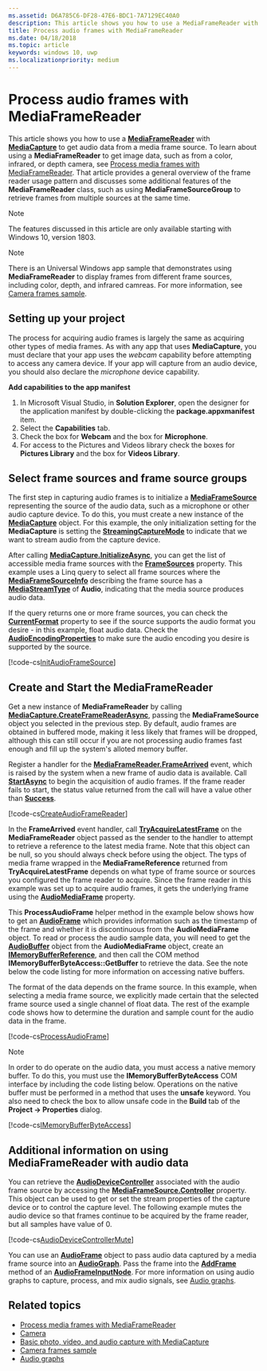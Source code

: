 ```yaml
---
ms.assetid: D6A785C6-DF28-47E6-BDC1-7A7129EC40A0
description: This article shows you how to use a MediaFrameReader with MediaCapture to get AudioFrames containing audio data from a capture source.
title: Process audio frames with MediaFrameReader
ms.date: 04/18/2018
ms.topic: article
keywords: windows 10, uwp
ms.localizationpriority: medium
---
```

# Process audio frames with MediaFrameReader

This article shows you how to use a [**MediaFrameReader**](https://docs.microsoft.com/uwp/api/Windows.Media.Capture.Frames.MediaFrameReader) with [**MediaCapture**](https://docs.microsoft.com/uwp/api/Windows.Media.Capture.MediaCapture) to get audio data from a media frame source. To learn about using a **MediaFrameReader** to get image data, such as from a color, infrared, or depth camera, see [Process media frames with MediaFrameReader](process-media-frames-with-mediaframereader.md). That article provides a general overview of the frame reader usage pattern and discusses some additional features of the **MediaFrameReader** class, such as using **MediaFrameSourceGroup** to retrieve frames from multiple sources at the same time. 

> [!NOTE] 
> The features discussed in this article are only available starting with Windows 10, version 1803.

> [!NOTE] 
> There is an Universal Windows app sample that demonstrates using **MediaFrameReader** to display frames from different frame sources, including color, depth, and infrared camreas. For more information, see [Camera frames sample](https://github.com/Microsoft/Windows-universal-samples/tree/master/Samples/CameraFrames).

## Setting up your project
The process for acquiring audio frames is largely the same as acquiring other types of media frames. As with any app that uses **MediaCapture**, you must declare that your app uses the *webcam* capability before attempting to access any camera device. If your app will capture from an audio device, you should also declare the *microphone* device capability. 

**Add capabilities to the app manifest**

1.  In Microsoft Visual Studio, in **Solution Explorer**, open the designer for the application manifest by double-clicking the **package.appxmanifest** item.
2.  Select the **Capabilities** tab.
3.  Check the box for **Webcam** and the box for **Microphone**.
4.  For access to the Pictures and Videos library check the boxes for **Pictures Library** and the box for **Videos Library**.



## Select frame sources and frame source groups

The first step in capturing audio frames is to initialize a [**MediaFrameSource**](https://docs.microsoft.com/uwp/api/Windows.Media.Capture.Frames.MediaFrameSource) representing the source of the audio data, such as a microphone or other audio capture device. To do this, you must create a new instance of the [**MediaCapture**](https://docs.microsoft.com/uwp/api/Windows.Media.Capture.MediaCapture) object. For this example, the only initialization setting for the **MediaCapture** is setting the [**StreamingCaptureMode**](https://docs.microsoft.com/uwp/api/windows.media.capture.mediacaptureinitializationsettings.streamingcapturemode) to indicate that we want to stream audio from the capture device. 

After calling [**MediaCapture.InitializeAsync**](https://docs.microsoft.com/uwp/api/windows.media.capture.mediacapture.initializeasync), you can get the list of accessible media frame sources with the [**FrameSources**](https://docs.microsoft.com/uwp/api/windows.media.capture.mediacapture.framesources) property. This example uses a Linq query to select all frame sources where the [**MediaFrameSourceInfo**](https://docs.microsoft.com/uwp/api/windows.media.capture.frames.mediaframesourceinfo) describing the frame source has a  [**MediaStreamType**](https://docs.microsoft.com/uwp/api/windows.media.capture.frames.mediaframesourceinfo.mediastreamtype) of **Audio**, indicating that the media source produces audio data.

If the query returns one or more frame sources, you can check the [**CurrentFormat**](https://docs.microsoft.com/uwp/api/windows.media.capture.frames.mediaframesource.currentformat) property to see if the source supports the audio format you desire - in this example, float audio data. Check the [**AudioEncodingProperties**](https://docs.microsoft.com/uwp/api/windows.media.capture.frames.mediaframeformat.audioencodingproperties) to make sure the audio encoding you desire is supported by the source.

[!code-cs[InitAudioFrameSource](./code/Frames_Win10/Frames_Win10/MainPage.xaml.cs#SnippetInitAudioFrameSource)]

## Create and Start the MediaFrameReader

Get a new instance of **MediaFrameReader** by calling [**MediaCapture.CreateFrameReaderAsync**](https://docs.microsoft.com/uwp/api/windows.media.capture.mediacapture.createframereaderasync#Windows_Media_Capture_MediaCapture_CreateFrameReaderAsync_Windows_Media_Capture_Frames_MediaFrameSource_), passing the **MediaFrameSource** object you selected in the previous step. By default, audio frames are obtained in buffered mode, making it less likely that frames will be dropped, although this can still occur if you are not processing audio frames fast enough and fill up the system's alloted memory buffer.

Register a handler for the [**MediaFrameReader.FrameArrived**](https://docs.microsoft.com/uwp/api/windows.media.capture.frames.mediaframereader.framearrived) event, which is raised by the system when a new frame of audio data is available. Call [**StartAsync**](https://docs.microsoft.com/uwp/api/windows.media.capture.frames.mediaframereader.startasync) to begin the acquisition of audio frames. If the frame reader fails to start, the status value returned from the call will have a value other than [**Success**](https://docs.microsoft.com/uwp/api/windows.media.capture.frames.mediaframereaderstartstatus).

[!code-cs[CreateAudioFrameReader](./code/Frames_Win10/Frames_Win10/MainPage.xaml.cs#SnippetCreateAudioFrameReader)]

In the **FrameArrived** event handler, call [**TryAcquireLatestFrame**](https://docs.microsoft.com/uwp/api/windows.media.capture.frames.mediaframereader.tryacquirelatestframe) on the **MediaFrameReader** object passed as the sender to the handler to attempt to retrieve a reference to the latest media frame. Note that this object can be null, so you should always check before using the object. The typs of media frame wrapped in the **MediaFrameReference** returned from **TryAcquireLatestFrame** depends on what type of frame source or sources you configured the frame reader to acquire. Since the frame reader in this example was set up to acquire audio frames, it gets the underlying frame using the [**AudioMediaFrame**](https://docs.microsoft.com/uwp/api/windows.media.capture.frames.mediaframereference.audiomediaframe) property. 

This **ProcessAudioFrame** helper method in the example below shows how to get an [**AudioFrame**](https://docs.microsoft.com/uwp/api/windows.media.audioframe) which provides information such as the timestamp of the frame and whether it is discontinuous from the **AudioMediaFrame** object. To read or process the audio sample data, you will need to get the [**AudioBuffer**](https://docs.microsoft.com/uwp/api/windows.media.audiobuffer) object from the **AudioMediaFrame** object, create an [**IMemoryBufferReference**](https://docs.microsoft.com/uwp/api/windows.foundation.imemorybufferreference), and then call the COM method **IMemoryBufferByteAccess::GetBuffer** to retrieve the data. See the note below the code listing for more information on accessing native buffers.

The format of the data depends on the frame source. In this example, when selecting a media frame source, we explicitly made certain that the selected frame source used a single channel of float data. The rest of the example code shows how to determine the duration and sample count for the audio data in the frame.  

[!code-cs[ProcessAudioFrame](./code/Frames_Win10/Frames_Win10/MainPage.xaml.cs#SnippetProcessAudioFrame)]

> [!NOTE] 
> In order to do operate on the audio data, you must access a native memory buffer. To do this, you must use the **IMemoryBufferByteAccess** COM interface by including the code listing below. Operations on the native buffer must be performed in a method that uses the **unsafe** keyword. You also need to check the box to allow unsafe code in the **Build** tab of the **Project -> Properties** dialog.

[!code-cs[IMemoryBufferByteAccess](./code/Frames_Win10/Frames_Win10/FrameRenderer.cs#SnippetIMemoryBufferByteAccess)]

## Additional information on using MediaFrameReader with audio data

You can retrieve the [**AudioDeviceController**](https://docs.microsoft.com/uwp/api/Windows.Media.Devices.AudioDeviceController) associated with the audio frame source by accessing the [**MediaFrameSource.Controller**](https://docs.microsoft.com/uwp/api/windows.media.capture.frames.mediaframesource.controller) property. This object can be used to get or set the stream properties of the capture device or to control the capture level. The following example mutes the audio device so that frames continue to be acquired by the frame reader, but all samples have value of 0.

[!code-cs[AudioDeviceControllerMute](./code/Frames_Win10/Frames_Win10/MainPage.xaml.cs#SnippetAudioDeviceControllerMute)]

You can use an [**AudioFrame**](https://docs.microsoft.com/uwp/api/windows.media.audioframe) object to pass audio data captured by a media frame source into an [**AudioGraph**](https://docs.microsoft.com/uwp/api/windows.media.audio.audiograph). Pass the frame into the [**AddFrame**](https://docs.microsoft.com/uwp/api/windows.media.audio.audioframeinputnode.addframe) method of an [**AudioFrameInputNode**](https://docs.microsoft.com/uwp/api/windows.media.audio.audioframeinputnode). For more information on using audio graphs to capture, process, and mix audio signals, see [Audio graphs](audio-graphs.md).

## Related topics

* [Process media frames with MediaFrameReader](process-media-frames-with-mediaframereader.md)
* [Camera](camera.md)
* [Basic photo, video, and audio capture with MediaCapture](basic-photo-video-and-audio-capture-with-MediaCapture.md)
* [Camera frames sample](https://github.com/Microsoft/Windows-universal-samples/tree/master/Samples/CameraFrames)
* [Audio graphs](audio-graphs.md)
 






